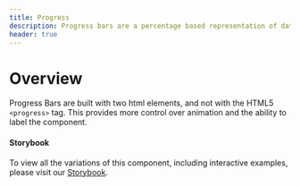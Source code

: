 ```yaml
---
title: Progress
description: Progress bars are a percentage based representation of data.
header: true
---
```


# Overview

Progress Bars are built with two html elements, and not with the HTML5 `<progress>` tag. This provides more control over animation and the ability to label the component.

<framework-tabs></framework-tabs>

#### Storybook

To view all the variations of this component, including interactive examples, please visit our [Storybook](https://react-storybook.royalnavy.io/?selectedKind=Progress&full=0&addons=0&stories=1&panelRight=0&addonPanel=storybook%2Factions%2Factions-panel&show-info=0&source=0).